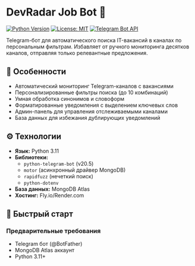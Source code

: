# DevRadar Job Bot 🤖

[![Python Version](https://img.shields.io/badge/python-3.11%2B-blue)](https://python.org)
[![License: MIT](https://img.shields.io/badge/License-MIT-yellow.svg)](https://opensource.org/licenses/MIT)
[![Telegram Bot API](https://img.shields.io/badge/Telegram%20Bot%20API-v20.5-brightgreen)](https://core.telegram.org/bots/api)

Telegram-бот для автоматического поиска IT-вакансий в каналах по персональным фильтрам. Избавляет от ручного мониторинга десятков каналов, отправляя только релевантные предложения.

## 🌟 Особенности
- Автоматический мониторинг Telegram-каналов с вакансиями
- Персонализированные фильтры поиска (до 10 комбинаций)
- Умная обработка синонимов и словоформ
- Форматированные уведомления с выделением ключевых слов
- Админ-панель для управления отслеживаемыми каналами
- База данных для избежания дублирующих уведомлений

## ⚙️ Технологии
- **Язык:** Python 3.11
- **Библиотеки:** 
  - `python-telegram-bot` (v20.5)
  - `motor` (асинхронный драйвер MongoDB)
  - `rapidfuzz` (нечеткий поиск)
  - `python-dotenv`
- **База данных:** MongoDB Atlas
- **Хостинг:** Fly.io/Render.com

## 🚀 Быстрый старт

### Предварительные требования
- Telegram бот (@BotFather)
- MongoDB Atlas аккаунт
- Python 3.11+
